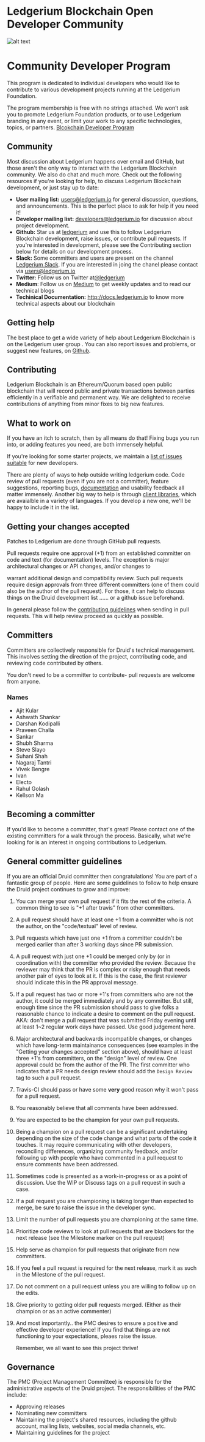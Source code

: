 # Ledgerium Blockchain Open Developer Community

![alt text](https://github.com/ledgerium-io/ledgeriumwiki/blob/feature/lb-23/opencommunity/1*Q-UlZfOo-Z4NKjxYGHF4dA.png)
# Community Developer Program
This program is dedicated to individual developers who would like to contribute to various development projects running at the Ledgerium Foundation.

The program membership is free with no strings attached. We won’t ask you to promote Ledgerium Foundation products, or to use Ledgerium branding in any event, or limit your work to any specific technologies, topics, or partners.
[Blcokchain Developer Program](https://medium.com/ledgerium-io/join-our-ledgerium-blockchain-developer-program-a203209f46fb) 

## Community

Most discussion about Ledgerium happens over email and GitHub, but those aren't the only way to interact with the Ledgerium Blockchain community. We also do chat and much more. Check out the following resources if you're looking for help, to discuss Ledgerium Blockchain development, or just stay up to date:

* __User mailing list:__ users@ledgerium.io for general discussion, questions, and announcements. This is the perfect place to ask for help if you need it!
* __Developer mailing list:__ developers@ledgerium.io for discussion about project development.
* __Github:__ Star us at [ledgerium](https://github.com/ledgerium-io) and use this to follow Ledgerium Blockchain development, raise issues, or contribute pull requests. If you're interested in development, please see the Contributing section below for details on our development process.
* __Slack:__ Some committers and users are present on the channel [Ledgerium Slack](https://ledgerium.slack.com). If you are interested in joing the chanel please contact via users@ledgerium.io
* __Twitter:__ Follow us on Twitter at[@ledgerium](https://twitter.com/ledgerium?lang=en)
* __Medium__: Follow us on [Medium](https://medium.com/ledgerium-io/) to get weekly updates and to read our technical blogs
* __Techinical Documentation:__ http://docs.ledgerium.io to know more technical aspects about our blockchain

    
## Getting help
The best place to get a wide variety of help about Ledgerium Blockchain is on the Ledgerium user group . You can also report issues and problems, or suggest new features, on [Github](https://github.com/ledgerium-io).

## Contributing
Ledgerium Blockchain is an Ethereum/Quorum based open public blockchain that will record public and private transactions between parties efficiently in a verifiable and permanent way. We are delighted to receive contributions of anything from minor fixes to big new features. 

## What to work on
If you have an itch to scratch, then by all means do that! Fixing bugs you run into, or adding features you need, are both immensely helpful.

If you're looking for some starter projects, we maintain a [list of issues suitable](https://github.com/ledgerium-io/ledgeriumwiki/issues) for new developers.

There are plenty of ways to help outside writing ledgerium code. Code review of pull requests (even if you are not a committer), feature suggestions, reporting bugs, [documentation]() and usability feedback all matter immensely. Another big way to help is through [client libraries](https://github.com/ledgerium-io/), which are avaialble in a variety of languages. If you develop a new one, we'll be happy to include it in the list.

## Getting your changes accepted

Patches to Ledgerium are done through GitHub pull requests.

Pull requests require one approval (+1) from an established committer on code and text (for documentation) levels. The exception is major architectural changes or API changes, and/or changes to

warrant additional design and compatibility review. Such pull requests require design approvals from three different committers (one of them could also be the author of the pull request). For those, it can help to discuss things on the Druid development list ...... or a github issue beforehand.

In general please follow the [contributing guidelines]() when sending in pull requests. This will help review proceed as quickly as possible.

## Committers

Committers are collectively responsible for Druid's technical management. This involves setting the direction of the project, contributing code, and reviewing code contributed by others.

You don't need to be a committer to contribute- pull requests are welcome from anyone.
### Names

* Ajit Kular
* Ashwath Shankar
* Darshan Kodipalli
* Praveen Challa
* Sankar
* Shubh Sharma
* Steve Slayo
* Suhani Shah
* Nagaraj Tantri
* Vivek Bengre
* Ivan
* Electo
* Rahul Golash
* Kellson Ma
## Becoming a committer

If you'd like to become a committer, that's great! Please contact one of the existing committers for a walk through the process. Basically, what we're looking for is an interest in ongoing contributions to Ledgerium.

## General committer guidelines

If you are an official Druid committer then congratulations! You are part of a fantastic group of people. Here are some guidelines to follow to help ensure the Druid project continues to grow and improve:

1. You can merge your own pull request if it fits the rest of the criteria. A common thing to see is "+1 after travis" from other committers.

2. A pull request should have at least one +1 from a committer who is not the author, on the "code/textual" level of review.

3. Pull requests which have just one +1 from a committer couldn't be merged earlier than after 3 working days since PR submission. 

4. A pull request with just one +1 could be merged only by (or in coordination with) the committer who provided the review. Because the reviewer may think that the PR is complex or risky enough that needs another pair of eyes to look at it. If this is the case, the first reviewer should indicate this in the PR approval message.

5. If a pull request has two or more +1's from committers who are not the author, it could be merged immediately and by any committer. But still, enough time since the PR submission should pass to give folks a reasonable chance to indicate a desire to comment on the pull request. AKA: don't merge a pull request that was submitted Friday evening until at least 1~2 regular work days have passed. Use good judgement here.

6. Major architectural and backwards incompatible changes, or changes which have long-term maintainance consequences (see examples in the "Getting your changes accepted" section above), should have at least three +1's from committers, on the "design" level of review. One approval could be from the author of the PR. The first committer who indicates that a PR needs design review should add the `Design Review` tag to such a pull request.

7.  Travis-CI should pass or have some __very__ good reason why it won't pass for a pull request.

8. You reasonably believe that all comments have been addressed.

9. You are expected to be the champion for your own pull requests.

10. Being a champion on a pull request can be a significant undertaking depending on the size of the code change and what parts of the code it touches. It may require communicating with other developers, reconciling differences, organizing community feedback, and/or following up with people who have commented in a pull request to ensure comments have been addressed.

11. Sometimes code is presented as a work-in-progress or as a point of discussion. Use the WIP or Discuss tags on a pull request in such a case.

12. If a pull request you are championing is taking longer than expected to merge, be sure to raise the issue in the developer sync.

13. Limit the number of pull requests you are championing at the same time.

14. Prioritize code reviews to look at pull requests that are blockers for the next release (see the Milestone marker on the pull request)
15. Help serve as champion for pull requests that originate from new committers.

16. If you feel a pull request is required for the next release, mark it as such in the Milestone of the pull request.
17. Do not comment on a pull request unless you are willing to follow up on the edits.

18. Give priority to getting older pull requests merged. (Either as their champion or as an active commenter)

19. And most importantly.. the PMC desires to ensure a positive and effective developer experience! If you find that things are not functioning to your expectations, pleaes raise the issue.

    Remember, we all want to see this project thrive!
## Governance

The PMC (Project Management Committee) is responsible for the administrative aspects of the Druid project. The responsibilities of the PMC include:
* Approving releases
* Nominating new committers
* Maintaining the project's shared resources, including the github account, mailing lists, websites, social media channels, etc.
* Maintaining guidelines for the project